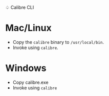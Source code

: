 ♤ Calibre CLI

# Mac/Linux
* Copy the `calibre` binary to `/usr/local/bin`. 
* Invoke using `calibre`.

# Windows
* Copy calibre.exe
* Invoke using `calibre`
